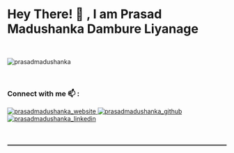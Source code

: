 # Hey There! 👋 , I am Prasad Madushanka Dambure Liyanage

<br />
<p align="left"> <img src="https://komarev.com/ghpvc/?username=Prasadmadhusanka&label=Profile%20views&color=0e75b6&style=flat" alt="prasadmadushanka" /> </p>
<br />

### Connect with me 📫 :
<p align="left">
<a href="" target="blank">
  <img src="https://img.shields.io/badge/Website-DC143C?style=for-the-badge&logo=googlechrome&logoColor=white" alt="prasadmadushanka_website" />
 </a>
 <a href="https://github.com/Prasadmadhusanka" target="_blank">
  <img src="https://img.shields.io/badge/GitHub-181717?style=for-the-badge&logo=github&logoColor=white" alt="prasadmadushanka_github" />
 </a>
 <a href="https://www.linkedin.com/in/prasadmadushanka13/" target="_blank">
  <img src="https://img.shields.io/badge/LinkedIn-0077B5?style=for-the-badge&logo=linkedin&logoColor=white" alt="prasadmadushanka_linkedin"/>
 </a>
</p>

<br />

<hr style="border: 1px solid gray; margin: 20px 0;">

